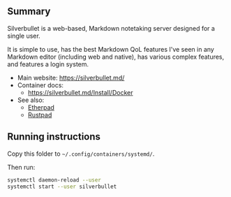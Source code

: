 ## Summary

Silverbullet is a web-based, Markdown notetaking server designed for a single user.

It is simple to use, has the best Markdown QoL features I've seen in any Markdown editor (including web and native), has various complex features, and features a login system.

* Main website: https://silverbullet.md/
* Container docs:
  * https://silverbullet.md/Install/Docker
* See also:
  * [Etherpad](../etherpad)
  * [Rustpad](../rustpad)

## Running instructions

Copy this folder to `~/.config/containers/systemd/`.

Then run:

```bash
systemctl daemon-reload --user
systemctl start --user silverbullet
```
